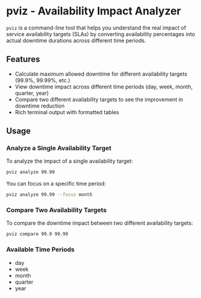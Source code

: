 # pviz - Availability Impact Analyzer

`pviz` is a command-line tool that helps you understand the real impact of service availability targets (SLAs) by converting availability percentages into actual downtime durations across different time periods.

## Features

- Calculate maximum allowed downtime for different availability targets (99.9%, 99.99%, etc.)
- View downtime impact across different time periods (day, week, month, quarter, year)
- Compare two different availability targets to see the improvement in downtime reduction
- Rich terminal output with formatted tables

## Usage

### Analyze a Single Availability Target

To analyze the impact of a single availability target:

```bash
pviz analyze 99.99
```

You can focus on a specific time period:

```bash
pviz analyze 99.99 --focus month
```

### Compare Two Availability Targets

To compare the downtime impact between two different availability targets:

```bash
pviz compare 99.9 99.99
```

### Available Time Periods

- day
- week
- month
- quarter
- year
